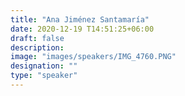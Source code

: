 ```yaml
---
title: "Ana Jiménez Santamaría"
date: 2020-12-19 T14:51:25+06:00
draft: false
description:
image: "images/speakers/IMG_4760.PNG"
designation: ""
type: "speaker"
---
```

